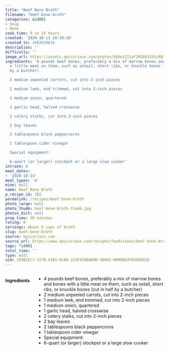 ```yaml
---
title: "Beef Bone Broth"
filename: "beef-bone-broth"
categories: &id001
- Soup
- Bone
cook_time: 9 to 24 hours
created: '2020-10-13 20:10:16'
created_ts: 1602619816
description: ''
difficulty: ''
image_url: https://assets.epicurious.com/photos/56be3121af205081531c883f/2:1/w_1260%2Ch_630/EP_02112016_bone_broth_hero.jpg
ingredients: '4 pounds beef bones, preferably a mix of marrow bones and bones with
  a little meat on them, such as oxtail, short ribs, or knuckle bones (cut in half
  by a butcher)

  2 medium unpeeled carrots, cut into 2-inch pieces

  1 medium leek, end trimmed, cut into 2-inch pieces

  1 medium onion, quartered

  1 garlic head, halved crosswise

  2 celery stalks, cut into 2-inch pieces

  2 bay leaves

  2 tablespoons black peppercorns

  1 tablespoon cider vinegar

  Special equipment:

  6-quart (or larger) stockpot or a large slow cooker'
intrash: 0
meal_dates:
- '2020-10-14'
meal_types: '4'
mine: null
name: Beef Bone Broth
p_recipe_id: 382
permalink: /recipes/beef-bone-broth
photo_large: null
photo_thumb: beef-bone-broth-thumb.jpg
photos_dict: null
prep_time: 30 minutes
rating: 0
servings: About 8 cups of broth
slug: beef-bone-broth
source: epicurious.com
source_url: https://www.epicurious.com/recipes/food/views/beef-bone-broth-51260700
tags: *id001
total_time: ''
type: null
uid: 193BCEC7-317B-4381-8CA9-223F4306AD0D-38082-0000B63FB3D98158
---
```

<div class="large-8 medium-7 columns" id="writeup">	</div><!-- #writeup -->
</div><!-- #row-one -->
<div class="row" id="row-two">	<div class="medium-4 small-5 columns" id="ingredients"><h4>Ingredients</h4><div class="box box-ingredients content"><ul>
<li>4 pounds beef bones, preferably a mix of marrow bones and bones with a little meat on them, such as oxtail, short ribs, or knuckle bones (cut in half by a butcher)</li>
<li>2 medium unpeeled carrots, cut into 2-inch pieces</li>
<li>1 medium leek, end trimmed, cut into 2-inch pieces</li>
<li>1 medium onion, quartered</li>
<li>1 garlic head, halved crosswise</li>
<li>2 celery stalks, cut into 2-inch pieces</li>
<li>2 bay leaves</li>
<li>2 tablespoons black peppercorns</li>
<li>1 tablespoon cider vinegar</li>
<li>Special equipment:</li>
<li>6-quart (or larger) stockpot or a large slow cooker</li>
</ul>
</div>	</div>	<div class="medium-6 small-7 columns" id="directions">	</div>